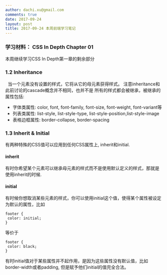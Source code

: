 ```yaml
---
author: dachi.xu@gmail.com
comments: true
date: 2017-09-24
layout: post
title: 2017-09-24 本周前端学习笔记
---
```


### 学习材料： CSS In Depth Chapter 01

本周继续学习CSS In Depth第一章的剩余部分

### 1.2 Inheritance
 
当一个元素没有设置的样式，它将从它的母元素获得样式。
注意inheritance和此前讨论的cascade概念并不相同，也并不是
所有的样式都会被继承，被继承的属性包括:
+ 字体类属性: color, font, font-family, font-size, font-weight, font-variant等
+ 列表类属性: list-style, list-style-type, list-style-position,list-style-image
+ 表格边框属性: border-collapse, border-spacing

### 1.3 Inherit & Initial
有两种特殊的CSS值可以应用到任何CSS属性上, inherit和initial.
 
#### inherit
有时你希望某个元素可以继承母元素的样式而不是使用默认定义的样式，那就是
使用inherit的时候.
 
#### initial
有时候你想取消某些元素的样式，你可以使用initial这个值，使得某个属性被设定为默认的属性，比如
```
footer {
 color: initial;
}
```
等价于
```
footer {
 color: black;
}
```
有时initial值对于某些属性并不起作用，是因为这些属性没有默认值，比如border-width或者padding, 但是赋予他们initial的值完全合法。

